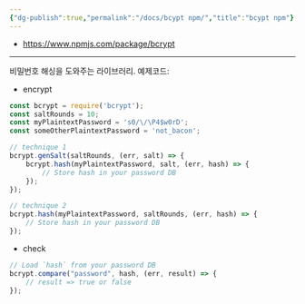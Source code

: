 ```yaml
---
{"dg-publish":true,"permalink":"/docs/bcypt npm/","title":"bcypt npm"}
---
```


- <https://www.npmjs.com/package/bcrypt>
___
비밀번호 해싱을 도와주는 라이브러리. 예제코드:

- encrypt

```js
const bcrypt = require('bcrypt');
const saltRounds = 10;
const myPlaintextPassword = 's0/\/\P4$w0rD';
const someOtherPlaintextPassword = 'not_bacon';

// technique 1
bcrypt.genSalt(saltRounds, (err, salt) => {
	bcrypt.hash(myPlaintextPassword, salt, (err, hash) => {
		// Store hash in your password DB
	});
});

// technique 2
bcrypt.hash(myPlaintextPassword, saltRounds, (err, hash) => {
	// Store hash in your password DB
});
```

- check

```js
// Load `hash` from your password DB
bcrypt.compare("password", hash, (err, result) => {
	// result => true or false
});
```
